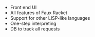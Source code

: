 - Front end UI
- All features of Faux Racket
- Support for other LISP-like languages
- One-step interpreting
- DB to track all requests
